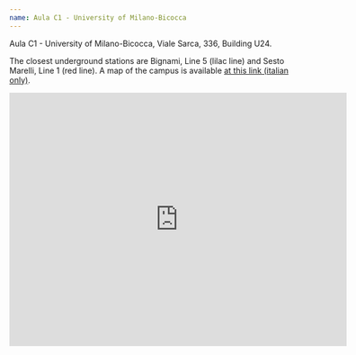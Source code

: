 ```yaml
---
name: Aula C1 - University of Milano-Bicocca
---
```


Aula C1 - University of Milano-Bicocca, Viale Sarca, 336, Building U24.

The closest underground stations are Bignami, Line 5 (lilac line) and Sesto Marelli, Line 1 (red line). A map of the campus is available <a href="https://www.unimib.it/sites/default/files/mappa_Bicocca_by_Carlo_Stanga.pdf">at this link (italian only)</a>.

<iframe src="https://www.google.com/maps/embed?pb=!1m18!1m12!1m3!1d2795.3247397150485!2d9.2209671!3d45.5236703!2m3!1f0!2f0!3f0!3m2!1i1024!2i768!4f13.1!3m3!1m2!1s0x4786c75c852e346b%3A0x93f7776e1221ebce!2sEdificio%20U24%20-%20Universit%C3%A0%20degli%20Studi%20di%20Milano-Bicocca!5e0!3m2!1sit!2sit!4v1655388300865!5m2!1sit!2sit" width="600" height="450" style="border:0;" allowfullscreen="" loading="lazy" referrerpolicy="no-referrer-when-downgrade"></iframe>



